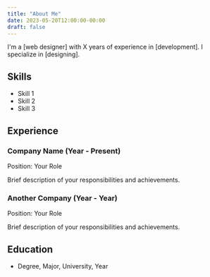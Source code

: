 ```yaml
---
title: "About Me"
date: 2023-05-20T12:00:00-00:00
draft: false
---
```


I'm a [web designer] with X years of experience in [development]. I specialize in [designing].

## Skills

- Skill 1
- Skill 2
- Skill 3

## Experience

### Company Name (Year - Present)
Position: Your Role

Brief description of your responsibilities and achievements.

### Another Company (Year - Year)
Position: Your Role

Brief description of your responsibilities and achievements.

## Education

- Degree, Major, University, Year
